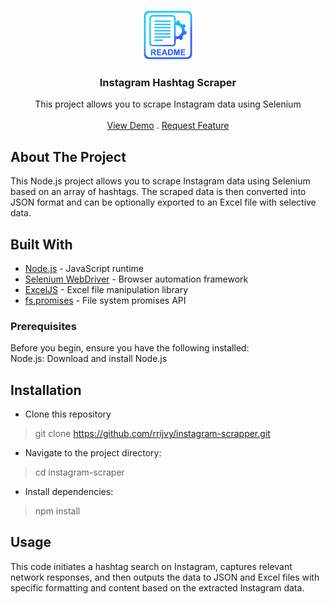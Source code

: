 <p align="center">
  <a href="https://github.com/rrijvy/instagram-scrapper">
    <img src="assets/images/readme-logo.png" alt="Logo" width="80" height="80">
  </a>

  <h3 align="center">Instagram Hashtag Scraper</h3>

  <p align="center">
    This project allows you to scrape Instagram data using Selenium 
    <br/>
    <br/>
    <a href="https://youtu.be/5gaHG-oqbb8">View Demo</a>
    .
    <a href="https://github.com/rrijvy/instagram-scrapper/issues">Request Feature</a>
  </p>
</p>

## About The Project

This Node.js project allows you to scrape Instagram data using Selenium based on an array of hashtags. The scraped data is then converted into JSON format and can be optionally exported to an Excel file with selective data.

## Built With

- [Node.js](https://nodejs.org/) - JavaScript runtime
- [Selenium WebDriver](https://www.selenium.dev/documentation/en/webdriver/) - Browser automation framework
- [ExcelJS](https://github.com/exceljs/exceljs) - Excel file manipulation library
- [fs.promises](https://nodejs.org/api/fs.html#fs_fs_promises_api) - File system promises API

### Prerequisites

Before you begin, ensure you have the following installed:
<br/>
Node.js: Download and install Node.js

## Installation

- Clone this repository
> git clone https://github.com/rrijvy/instagram-scrapper.git

- Navigate to the project directory:
> cd instagram-scraper

- Install dependencies:
> npm install

## Usage

This code initiates a hashtag search on Instagram, captures relevant network responses, and then outputs the data to JSON and Excel files with specific formatting and content based on the extracted Instagram data.
